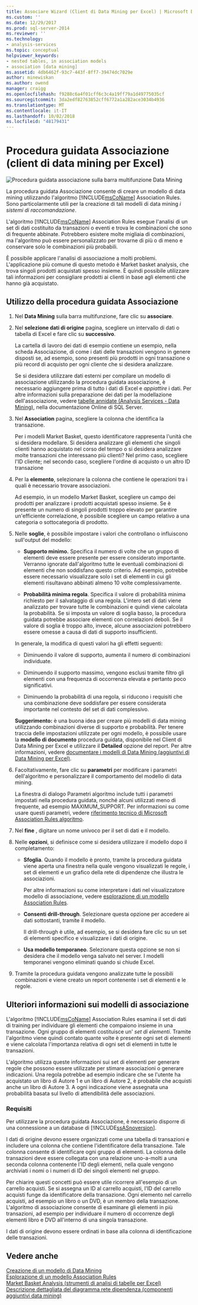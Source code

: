 ```yaml
---
title: Associare Wizard (Client di Data Mining per Excel) | Microsoft Docs
ms.custom: ''
ms.date: 12/29/2017
ms.prod: sql-server-2014
ms.reviewer: ''
ms.technology:
- analysis-services
ms.topic: conceptual
helpviewer_keywords:
- nested tables, in association models
- association [data mining]
ms.assetid: 4db6462f-93c7-443f-8ff7-39474dc7029e
author: minewiskan
ms.author: owend
manager: craigg
ms.openlocfilehash: f9288c6a4f01cff6c3c4a19ff79a1d49775035cf
ms.sourcegitcommit: 3da2edf82763852cff6772a1a282ace3034b4936
ms.translationtype: MT
ms.contentlocale: it-IT
ms.lasthandoff: 10/02/2018
ms.locfileid: "48179431"
---
```

# <a name="associate-wizard-data-mining-client-for-excel"></a>Procedura guidata Associazione (client di data mining per Excel)
  ![Procedura guidata associazione sulla barra multifunzione Data Mining](media/dmc-associate.gif "procedura guidata nella barra multifunzione Data Mining di associazione")  
  
 La procedura guidata Associazione consente di creare un modello di data mining utilizzando l'algoritmo [!INCLUDE[msCoName](../includes/msconame-md.md)] Association Rules. Sono particolarmente utili per la creazione di tali modelli di data mining *i sistemi di raccomandazione*.  
  
 L'algoritmo [!INCLUDE[msCoName](../includes/msconame-md.md)] Association Rules esegue l'analisi di un set di dati costituito da transazioni o eventi e trova le combinazioni che sono di frequente abbinate. Potrebbero esistere molte migliaia di combinazioni, ma l'algoritmo può essere personalizzato per trovarne di più o di meno e conservare solo le combinazioni più probabili.  
  
 È possibile applicare l'analisi di associazione a molti problemi. L'applicazione più comune di questo metodo è Market basket analysis, che trova singoli prodotti acquistati spesso insieme. È quindi possibile utilizzare tali informazioni per consigliare prodotti ai clienti in base agli elementi che hanno già acquistato.  
  
## <a name="using-the-associate-wizard"></a>Utilizzo della procedura guidata Associazione  
  
1.  Nel **Data Mining** sulla barra multifunzione, fare clic su **associare**.  
  
2.  Nel **selezione dati di origine** pagina, scegliere un intervallo di dati o tabella di Excel e fare clic su **successivo**.  
  
     La cartella di lavoro dei dati di esempio contiene un esempio, nella scheda Associazione, di come i dati delle transazioni vengono in genere disposti se, ad esempio, sono presenti più prodotti in ogni transazione o più record di acquisto per ogni cliente che si desidera analizzare.  
  
     Se si desidera utilizzare dati esterni per compilare un modello di associazione utilizzando la procedura guidata associazione, è necessario aggiungere prima di tutto i dati di Excel e *appiattire* i dati. Per altre informazioni sulla preparazione dei dati per la modellazione dell'associazione, vedere [tabelle annidate &#40;Analysis Services - Data Mining&#41;](data-mining/nested-tables-analysis-services-data-mining.md), nella documentazione Online di SQL Server.  
  
3.  Nel **Association** pagina, scegliere la colonna che identifica la transazione.  
  
     Per i modelli Market Basket, questo identificatore rappresenta l'unità che si desidera modellare. Si desidera analizzare gli elementi che singoli clienti hanno acquistato nel corso del tempo o si desidera analizzare molte transazioni che interessano più clienti? Nel primo caso, scegliere l'ID cliente; nel secondo caso, scegliere l'ordine di acquisto o un altro ID transazione  
  
4.  Per la **elemento**, selezionare la colonna che contiene le operazioni tra i quali è necessario trovare associazioni.  
  
     Ad esempio, in un modello Market Basket, scegliere un campo dei prodotti per analizzare i prodotti acquistati spesso insieme. Se è presente un numero di singoli prodotti troppo elevato per garantire un'efficiente correlazione, è possibile scegliere un campo relativo a una categoria o sottocategoria di prodotto.  
  
5.  Nelle **soglie**, è possibile impostare i valori che controllano o influiscono sull'output del modello:  
  
    -   **Supporto minimo.** Specifica il numero di volte che un gruppo di elementi deve essere presente per essere considerato importante. Verranno ignorate dall'algoritmo tutte le eventuali combinazioni di elementi che non soddisfano questo criterio. Ad esempio, potrebbe essere necessario visualizzare solo i set di elementi in cui gli elementi risultavano abbinati almeno 10 volte complessivamente.  
  
    -   **Probabilità minima regola**. Specifica il valore di probabilità minima richiesto per il salvataggio di una regola. L'intero set di dati viene analizzato per trovare tutte le combinazioni e quindi viene calcolata la probabilità. Se si imposta un valore di soglia basso, la procedura guidata potrebbe associare elementi con correlazioni deboli. Se il valore di soglia è troppo alto, invece, alcune associazioni potrebbero essere omesse a causa di dati di supporto insufficienti.  
  
     In generale, la modifica di questi valori ha gli effetti seguenti:  
  
    -   Diminuendo il valore di supporto, aumenta il numero di combinazioni individuate.  
  
    -   Diminuendo il supporto massimo, vengono esclusi tramite filtro gli elementi con una frequenza di occorrenza elevata e pertanto poco significativi.  
  
    -   Diminuendo la probabilità di una regola, si riducono i requisiti che una combinazione deve soddisfare per essere considerata importante nel contesto del set di dati complessivo.  
  
     **Suggerimento:** è una buona idea per creare più modelli di data mining utilizzando combinazioni diverse di supporto e probabilità. Per tenere traccia delle impostazioni utilizzate per ogni modello, è possibile usare la **modello di documento** procedura guidata, disponibile nel Client di Data Mining per Excel e utilizzare il **Detailed** opzione del report. Per altre informazioni, vedere [documentare i modelli di Data Mining &#40;aggiuntivi di Data Mining per Excel&#41;](documenting-mining-models-data-mining-add-ins-for-excel.md).  
  
6.  Facoltativamente, fare clic su **parametri** per modificare i parametri dell'algoritmo e personalizzare il comportamento del modello di data mining.  
  
     La finestra di dialogo Parametri algoritmo include tutti i parametri impostati nella procedura guidata, nonché alcuni utilizzati meno di frequente, ad esempio MAXIMUM_SUPPORT. Per informazioni su come usare questi parametri, vedere [riferimento tecnico di Microsoft Association Rules algoritmo](data-mining/microsoft-association-algorithm-technical-reference.md).  
  
7.  Nel **fine** , digitare un nome univoco per il set di dati e il modello.  
  
8.  Nelle **opzioni**, si definisce come si desidera utilizzare il modello dopo il completamento:  
  
    -   **Sfoglia**.  Quando il modello è pronto, tramite la procedura guidata viene aperta una finestra nella quale vengono visualizzati le regole, i set di elementi e un grafico della rete di dipendenze che illustra le associazioni.  
  
         Per altre informazioni su come interpretare i dati nel visualizzatore modello di associazione, vedere [esplorazione di un modello Association Rules](browsing-an-association-rules-model.md).  
  
    -   **Consenti drill-through**. Selezionare questa opzione per accedere ai dati sottostanti, tramite il modello.  
  
         Il drill-through è utile, ad esempio, se si desidera fare clic su un set di elementi specifico e visualizzare i dati di origine.  
  
    -   **Usa modello temporaneo**. Selezionare questa opzione se non si desidera che il modello venga salvato nel server. I modelli temporanei vengono eliminati quando si chiude Excel.  
  
9. Tramite la procedura guidata vengono analizzate tutte le possibili combinazioni e viene creato un report contenente i set di elementi e le regole.  
  
## <a name="more-about-association-models"></a>Ulteriori informazioni sui modelli di associazione  
 L'algoritmo [!INCLUDE[msCoName](../includes/msconame-md.md)] Association Rules esamina il set di dati di training per individuare gli elementi che compaiono insieme in una transazione. Ogni gruppo di elementi costituisce un' *set di elementi*. Tramite l'algoritmo viene quindi contato quante volte è presente ogni set di elementi e viene calcolata l'importanza relativa di ogni set di elementi in tutte le transazioni.  
  
 L'algoritmo utilizza queste informazioni sui set di elementi per generare regole che possono essere utilizzate per stimare associazioni o generare indicazioni. Una regola potrebbe ad esempio indicare che se l'utente ha acquistato un libro di Autore 1 e un libro di Autore 2, è probabile che acquisti anche un libro di Autore 3. A ogni indicazione viene assegnata una probabilità basata sul livello di attendibilità delle associazioni.  
  
### <a name="requirements"></a>Requisiti  
 Per utilizzare la procedura guidata Associazione, è necessario disporre di una connessione a un database di [!INCLUDE[ssASnoversion](../includes/ssasnoversion-md.md)].  
  
 I dati di origine devono essere organizzati come una tabella di transazioni e includere una colonna che contiene l'identificatore della transazione. Tale colonna consente di identificare ogni gruppo di elementi. La colonna delle transazioni deve essere collegata con una relazione uno-a-molti a una seconda colonna contenente l'ID degli elementi, nella quale vengono archiviati i nomi o i numeri di ID dei singoli elementi nel gruppo.  
  
 Per chiarire questi concetti può essere utile ricorrere all'esempio di un carrello acquisti. Se si assegna un ID al carrello acquisti, l'ID del carrello acquisti funge da identificatore della transazione. Ogni elemento nel carrello acquisti, ad esempio un libro o un DVD, è un membro della transazione. L'algoritmo di associazione consente di esaminare gli elementi in più transazioni, ad esempio per individuare il numero di occorrenze degli elementi libro e DVD all'interno di una singola transazione.  
  
 I dati di origine devono essere ordinati in base alla colonna di identificazione delle transazioni.  
  
## <a name="see-also"></a>Vedere anche  
 [Creazione di un modello di Data Mining](creating-a-data-mining-model.md)   
 [Esplorazione di un modello Association Rules](browsing-an-association-rules-model.md)   
 [Market Basket Analysis &#40;strumenti di analisi di tabelle per Excel&#41;](shopping-basket-analysis-table-analysistools-for-excel.md)   
 [Descrizione dettagliata del diagramma rete dipendenza &#40;componenti aggiuntivi data mining&#41;](dependency-network-diagram-walkthrough-data-mining-add-ins.md)  
  
  
